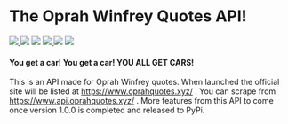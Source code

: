 # The Oprah Winfrey Quotes API!
<a href='https://flask.palletsprojects.com/en/2.0.x/'> <img src ='https://img.shields.io/badge/dependecies-flask%202.0.2-violet' /> </a> <img src ='https://img.shields.io/badge/stability-experimental-important'/> <img src = 'https://img.shields.io/badge/version-beta-important' /> <a href='https://www.python.org/downloads/'> <img src ='https://img.shields.io/badge/python-v3.9-blue'/> </a> <img src='https://img.shields.io/badge/supported%20os-Windows%20%7C%20MacOS%20%7C%20Linux-darkgreen'/> <img src='https://img.shields.io/badge/build-passing-darkgreen'/>

#### You get a car! You get a car! YOU ALL GET CARS!

This is an API made for Oprah Winfrey quotes. When launched the official site will be listed at https://www.oprahquotes.xyz/ . You can scrape from https://www.api.oprahquotes.xyz/ .
More features from this API to come once version 1.0.0 is completed and released to PyPi.
